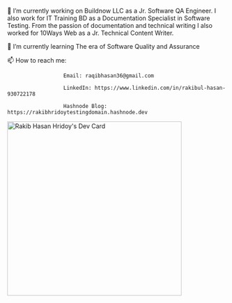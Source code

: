 <!--
**RaqibHasanHridoy/RaqibHasanHridoy** is a ✨ _special_ ✨ repository because its `README.md` (this file) appears on your GitHub profile.

Here are some ideas to get you started:

🔭 I’m currently working on Bildnw as a Jr. Software QA Engineer.
- 🌱 I’m currently learning The era of Software Quality and Assurance 
- 👯 I’m looking to collaborate on ...
- 🤔 I’m looking for help with ...
- 💬 Ask me about ...
📫 How to reach me: Email: raqibhasan36@gmail.com
                      LinkedIn: https://www.linkedin.com/in/rakibul-hasan-930722178
                      Hashnode Blog: https://rakibhridoytestingdomain.hashnode.dev/
- 😄 Pronouns: ...
- ⚡ Fun fact: ...
-->

🔭 I’m currently working on Buildnow LLC as a Jr. Software QA Engineer. I also work for IT Training BD as a Documentation Specialist in Software Testing. From the passion of documentation and technical writing I also worked for 10Ways Web as a Jr. Technical Content Writer.

🌱 I’m currently learning The era of Software Quality and Assurance 


📫 How to reach me: 
                      
                      Email: raqibhasan36@gmail.com
                      
                      LinkedIn: https://www.linkedin.com/in/rakibul-hasan-930722178
                      
                      Hashnode Blog: https://rakibhridoytestingdomain.hashnode.dev
                      
<a href="https://app.daily.dev/RakibHridoy"><img src="https://api.daily.dev/devcards/b53d5acb1bcc4a868b2c72b78f4b4829.png?r=ggy" width="400" alt="Rakib Hasan Hridoy's Dev Card"/></a>
